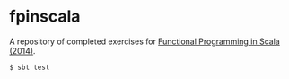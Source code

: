 # fpinscala

A repository of completed exercises for [Functional Programming in Scala (2014)][book].

[book]: https://www.manning.com/books/functional-programming-in-scala

```bash
$ sbt test
```
